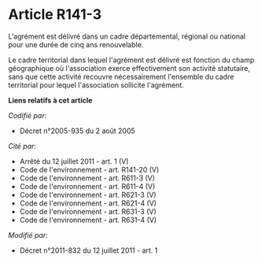 # Article R141-3

L'agrément est délivré dans un cadre départemental, régional ou national pour une durée de cinq ans renouvelable. 

Le cadre territorial dans lequel l'agrément est délivré est fonction du champ géographique où l'association exerce
effectivement son activité statutaire, sans que cette activité recouvre nécessairement l'ensemble du cadre territorial pour
lequel l'association sollicite l'agrément.

**Liens relatifs à cet article**

_Codifié par_:

  - Décret n°2005-935 du 2 août 2005

_Cité par_:

  - Arrêté du 12 juillet 2011 - art. 1 (V)
  - Code de l'environnement - art. R141-20 (V)
  - Code de l'environnement - art. R611-3 (V)
  - Code de l'environnement - art. R611-4 (V)
  - Code de l'environnement - art. R621-3 (V)
  - Code de l'environnement - art. R621-4 (V)
  - Code de l'environnement - art. R631-3 (V)
  - Code de l'environnement - art. R631-4 (V)

_Modifié par_:

  - Décret n°2011-832 du 12 juillet 2011 - art. 1
